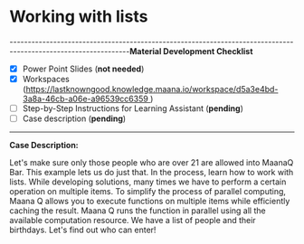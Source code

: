 # Working with lists

---------------------------------------------------------------------------------------------------------------**Material Development Checklist**

* [x] Power Point Slides \(**not needed**\)
* [x] Workspaces \([https://lastknowngood.knowledge.maana.io/workspace/d5a3e4bd-3a8a-46cb-a06e-a96539cc6359 ](https://lastknowngood.knowledge.maana.io/workspace/d5a3e4bd-3a8a-46cb-a06e-a96539cc6359%20)\)
* [ ] Step-by-Step Instructions for Learning Assistant \(**pending**\)
* [ ] Case description \(**pending**\)

---------------------------------------------------------------------------------------------------------------

**Case Description:**

Let's make sure only those people who are over 21 are allowed into MaanaQ Bar. This example lets us do just that. In the process, learn how to work with lists. While developing solutions, many times we have to perform a certain operation on multiple items. To simplify the process of parallel computing, Maana Q allows you to execute functions on multiple items while efficiently caching the result. Maana Q runs the function in parallel using all the available computation resource. We have a list of people and their birthdays. Let's find out who can enter!

